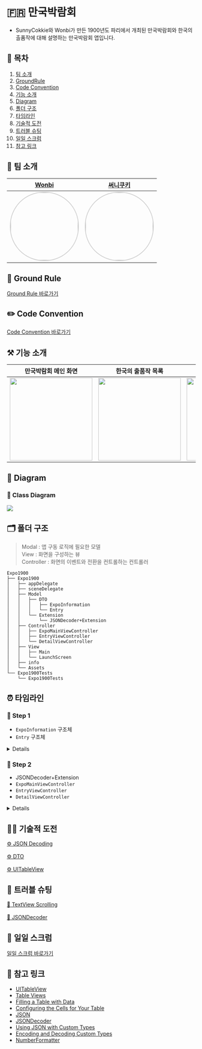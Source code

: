 # 🇫🇷 만국박람회

- SunnyCokkie와 Wonbi가 만든 1900년도 파리에서 개최된 만국박람회와 한국의 출품작에 대해 설명하는 만국박람회 앱입니다.

## 📖 목차
1. [팀 소개](#-팀-소개)
2. [GroundRule](#-GroundRule)
3. [Code Convention](#-code-convention)
4. [기능 소개](#-기능-소개)
5. [Diagram](#-Diagram)
6. [폴더 구조](#-폴더-구조)
7. [타임라인](#-타임라인)
8. [기술적 도전](#-기술적-도전)
9. [트러블 슈팅](#-트러블-슈팅)
10. [일일 스크럼](#-일일-스크럼)
11. [참고 링크](#-참고-링크)


## 🌱 팀 소개
 |[Wonbi](https://github.com/wonbi92)|[써니쿠키](https://github.com/sunny-maeng)|
 |:---:|:---:|
| <img width="180px" img style="border: 2px solid lightgray; border-radius: 90px;-moz-border-radius: 90px;-khtml-border-radius: 90px;-webkit-border-radius: 90px;" src="https://avatars.githubusercontent.com/u/88074999?v=4">| <img width="180px" img style="border: 2px solid lightgray; border-radius: 90px;-moz-border-radius: 90px;-khtml-border-radius: 90px;-webkit-border-radius: 90px;" src="https://avatars.githubusercontent.com/u/107384230?v=4">|

## 🤙 Ground Rule

[Ground Rule 바로가기](https://github.com/wonbi92/ios-exposition-universelle/wiki/1.-Ground-Rule)

## ✏️ Code Convention

[Code Convention 바로가기](https://github.com/wonbi92/ios-exposition-universelle/wiki/2.-Expo-Project-Code-convention)

## ⚒️ 기능 소개
|**만국박람회 메인 화면**|**한국의 출품작 목록**|**출품작 상세 페이지**|
 |:---:|:---:|:---:|
|<img width = 220, src = "https://i.imgur.com/ecg4zXF.gif">|<img width = 220, src = "https://i.imgur.com/Y7VkzGK.gif">|<img width = 220, src = "https://i.imgur.com/B77H29Z.gif">|

## 👀 Diagram

### 🧬 Class Diagram

![](https://i.imgur.com/ZU4fEDg.png)

 
## 🗂 폴더 구조
> Modal : 앱 구동 로직에 필요한 모델<br>
> View : 화면을 구성하는 뷰<br>
> Controller : 화면의 이벤트와 전환을 컨트롤하는 컨트롤러
```
Expo1900
├── Expo1900
│   ├── appDelegate
│   ├── sceneDelegate
│   ├── Model
│   │   ├── DTO
│   │   │   ├── ExpoInformation
│   │   │   └── Entry
│   │   └── Extension
│   │       └── JSONDecoder+Extension
│   ├── Controller
│   │   ├── ExpoMainViewController
│   │   ├── EntryViewController
│   │   └── DetailViewController
│   ├── View
│   │   ├── Main
│   │   └── LaunchScreen
│   ├── info
│   └── Assets
└── Expo1900Tests
    └── Expo1900Tests
```

## ⏰ 타임라인

### 👟 Step 1
- `ExpoInformation` 구조체
- `Entry` 구조체

<details>
<summary>Details</summary>
<div markdown="1">

#### 1️⃣ `ExpoInformation` 구조체
 - 만국박람회 메인 화면에서 사용할 `exposition_universelle_1900` JSON파일 데이터를 가져오기위한 DTO 입니다.
#### 2️⃣ `Entry` 구조체
 - 한국의 출품작 화면에서 사용할 `items` JSON파일 데이터를 가져오기 위한 DTO 입니다.
 - `items` JSON파일의 경우, JS의 네이밍(snake_case)이 스위프트의 네이밍(camelCase)과 달라 `Entry` 구조체 내부에서 `CodingKey` 프로토콜을 채택한 `CodingKeys` 열거형을 사용해 JSON파일에 정상적으로 접근하도록 구현하였습니다.
    
</div>
</details>
    
### 👟 Step 2
- JSONDecoder+Extension
- `ExpoMainViewController`
- `EntryViewController`
- `DetailViewController`
    
<details>
<summary>Details</summary>
<div markdown="1">

#### 1️⃣ JSONDecoder+Extension
- `decode(_:, from:)` 메서드
    - Asset Name을 매개변수로 받아 JSONDecoder를 이용해 데이터를 디코딩하는 메서드를 구현하였습니다.

#### 2️⃣ ExpoMainViewController
엑스포에 대한 정보를 담은 포스터 stackView가 담긴 Scroll뷰로 보여줍니다.
- `viewDidLoad`
    - JSON포맷을 디코딩해 전역변수 `expoInformation`프로퍼티에 담습니다.
    - `buildExpoMainView` 메서드를 호출해 첫페이지를 draw합니다.
- `viewWillAppear`
    - 첫 시작뿐 아니라 다음페이지에서 뒤로 돌아올 때도 작동할 수 있도록 `buildNavigationBar` 메서드를 이곳에서 호출합니다.
- `buildNavigationBar`메서드 
    - 네비게이션 바의 title을 지정해주고, 네비게이션바를 숨깁니다.
- `buildExpoMainView`메서드
    - JSON포맷을 디코딩한 `expoInformation` 프로퍼티의 데이터를 이용해 메인뷰의 포스터의 `ImageView`, `label`의 정보를 지정합니다.
- `tapEntryButton`메서드
    - 버튼을 누르면 다음화면(뷰)을 push합니다.

#### 3️⃣ EntryViewController
한국의 출품작을 TableView로 보여줍니다.
- `viewDidLoad`
    - JSON포맷을 디코딩해 전역변수 entries 배열로 담습니다.
    - TableView의 DataSource와 Delegate를 자기자신으로 설정합니다.
    - `buildNavigationBar` 메서드를 호출해 첫페이지의 네비게이션 바를 build합니다.
- `buildNavigationBar`
    -  네비게이션 바의 title을 지정해주고, 네비게이션 바를 나타냅니다.
- `UITableViewDelegate`, `UITableViewDataSource` 프로토콜을 채택해 Table View를 draw합니다.
- `tableView(_:, didSelectRowAt:)` 메서드
    - 셀이 선택되면 상세페이지 화면으로 전환됩니다.
    - 선택된 작품의 정보를 다음화면의 변수에 담습니다.
- `tableView(_:,numberOfRowsInSection)` 메서드
    - entries 배열의 수만큼 테이블 뷰의 row를 생성합니다
- `tableView(_:,cellForRowAt) 메서드`
    - identifier에 맞는 셀을 생성하거나 재사용해 반환합니다
    - cell에 담긴 `imageView`, `label` 등에 entries 정보와 속성을 지정합니다. 

#### 4️⃣ DetailViewController
출품작의 상세내용을 `imageView`와 `textView`가 담긴 Scroll뷰로 보여줍니다.
- `viewDidLoad`
    - `buildNavigationBar`메서드와 `buildDetailView`메서드를 호출하여 화면을  draw합니다.
- `fetchEntryData`메서드
    - 이전 화면에서 선택된 출품작의 데이터를 가져옵니다.
- `buildNavigationBar`메서드
    - 네비게이션 바의 title을 지정해주고, 네비게이션바를 나타냅니다.
- `buildDetailView`메서드
    - `imageView`와 `textView`에 선택된 출품작의 이미지와 Description을 지정합니다.

</div>
</details>

## 🏃🏻 기술적 도전

[⚙️ JSON Decoding](https://github.com/wonbi92/ios-exposition-universelle/wiki/4.-Challenge#%EF%B8%8F-json-decoding)<br><br>
[⚙️ DTO](https://github.com/wonbi92/ios-exposition-universelle/wiki/4.-Challenge#%EF%B8%8F-dto)<br><br>
[⚙️ UITableView](https://github.com/wonbi92/ios-exposition-universelle/wiki/4.-Challenge#%EF%B8%8F-uitableview)<br>

## 🚀 트러블 슈팅
[📌 TextView Scrolling](https://github.com/wonbi92/ios-exposition-universelle/wiki/5.-Troubleshooting#-textview-scrolling)<br><br>
[📌 JSONDecoder](https://github.com/wonbi92/ios-exposition-universelle/wiki/5.-Troubleshooting#-jsondecoder)

## 📝 일일 스크럼

[일일 스크럼 바로가기](https://github.com/wonbi92/ios-exposition-universelle/wiki/3.-Daily-Scrum)

## 🔗 참고 링크

- [UITableView](https://developer.apple.com/documentation/uikit/uitableview)
- [Table Views](https://developer.apple.com/documentation/uikit/views_and_controls/table_views)
- [Filling a Table with Data](https://developer.apple.com/documentation/uikit/views_and_controls/table_views/filling_a_table_with_data)
- [Configuring the Cells for Your Table](https://developer.apple.com/documentation/uikit/views_and_controls/table_views/configuring_the_cells_for_your_table)
- [JSON](https://ko.wikipedia.org/wiki/JSON)
- [JSONDecoder](https://developer.apple.com/documentation/foundation/jsondecoder)
- [Using JSON with Custom Types](https://developer.apple.com/documentation/foundation/archives_and_serialization/using_json_with_custom_types)
- [Encoding and Decoding Custom Types](https://developer.apple.com/documentation/foundation/archives_and_serialization/encoding_and_decoding_custom_types)
- [NumberFormatter](https://developer.apple.com/documentation/foundation/numberformatter)<br>
